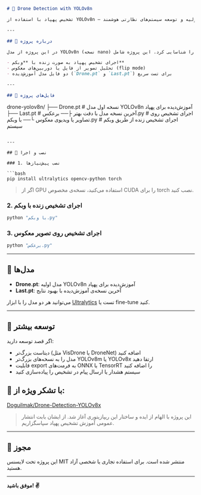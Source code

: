 
```markdown
# 🚁 Drone Detection with YOLOv8n

تشخیص پهپاد با استفاده از YOLOv8n – پروژه‌ای سبک، سریع و کاربردی برای تشخیص پهپادها در ویدیو زنده یا تصاویر ثابت، مناسب برای یادگیری اولیه و توسعه سیستم‌های نظارتی هوشمند.

---

## 🧠 درباره پروژه

در این پروژه از مدل YOLOv8n (نسخه nano) استفاده شده است تا بتوان با کمترین منابع سخت‌افزاری پهپادها را شناسایی کرد. این پروژه شامل:

- اجرای تشخیص پهپاد به صورت زنده با **وبکم**
- تحلیل تصویر از فایل یا دوربین‌های معکوس (flip mode)
- دو فایل مدل آموزش‌دیده (`Drone.pt` و `Last.pt`) برای تست سریع

---

## 📁 فایل‌های پروژه

```

drone-yolov8n/
├── Drone.pt          # نسخه اول مدل YOLOv8n آموزش‌دیده برای پهپاد
├── Last.pt           # آخرین نسخه مدل با دقت بهتر
├── برعکس.py          # اجرای تشخیص روی تصاویر یا ویدیوی معکوس
└── با وبکم.py        # اجرای تشخیص زنده از طریق وبکم سیستم

````

---

## 🔧 نصب و اجرا

### 1. نصب پیش‌نیازها

```bash
pip install ultralytics opencv-python torch
````

> اگر از GPU استفاده می‌کنید، نسخه‌ی مخصوص CUDA را برای torch نصب کنید.

### 2. اجرای تشخیص زنده با وبکم

```bash
python "با وبکم.py"
```

### 3. اجرای تشخیص روی تصویر معکوس

```bash
python "برعکس.py"
```

---

## 🧪 مدل‌ها

* **Drone.pt**: مدل اولیه YOLOv8n آموزش‌دیده برای پهپاد
* **Last.pt**: آخرین نسخه‌ی آموزش‌دیده با بهبود نتایج

می‌توانید هر دو مدل را با ابزار [Ultralytics](https://docs.ultralytics.com) تست یا fine-tune کنید.

---

## 🧩 توسعه بیشتر

اگر قصد توسعه دارید:

* دیتاست بزرگ‌تر (مثل VisDrone یا DroneNet) اضافه کنید
* مدل را به نسخه‌های بزرگ‌تر YOLOv8m یا YOLOv8x ارتقا دهید
* قابلیت export به فرمت‌های ONNX یا TensorRT را اضافه کنید
* سیستم هشدار یا ارسال پیام در تشخیص را پیاده‌سازی کنید


## 🙏 با تشکر ویژه از:

[Doguilmak/Drone-Detection-YOLOv8x](https://github.com/doguilmak/Drone-Detection-YOLOv8x)

> این پروژه با الهام از ایده‌ و ساختار این ریپازیتوری آغاز شد. از ایشان بابت انتشار عمومی آموزش تشخیص پهپاد سپاسگزاریم.

---

## 📄 مجوز

این پروژه تحت لایسنس MIT منتشر شده است. برای استفاده تجاری یا شخصی آزاد هستید.

---

**موفق باشید! ✌️**
